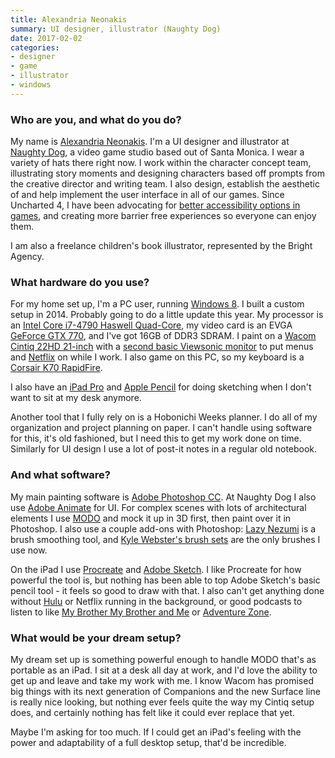 ```yaml
---
title: Alexandria Neonakis
summary: UI designer, illustrator (Naughty Dog)
date: 2017-02-02
categories:
- designer
- game
- illustrator
- windows
---
```


### Who are you, and what do you do?

My name is [Alexandria Neonakis](http://alexneonakis.com/ "Alexandria's website."). I'm a UI designer and illustrator at [Naughty Dog](http://www.naughtydog.com/ "A video game studio."), a video game studio based out of Santa Monica. I wear a variety of hats there right now. I work within the character concept team, illustrating story moments and designing characters based off prompts from the creative director and writing team. I also design, establish the aesthetic of and help implement the user interface in all of our games. Since Uncharted 4, I have been advocating for [better accessibility options in games](https://www.youtube.com/watch?v=5gslH30CTao "A YouTube video of a video game accessibility discussion panel."), and creating more barrier free experiences so everyone can enjoy them.

I am also a freelance children's book illustrator, represented by the Bright Agency.

### What hardware do you use?

For my home set up, I'm a PC user, running [Windows 8][windows-8]. I built a custom setup in 2014. Probably going to do a little update this year. My processor is an [Intel Core i7-4790 Haswell Quad-Core][core-i7-4790], my video card is an EVGA [GeForce GTX 770][geforce-gtx-770], and I've got 16GB of DDR3 SDRAM. I paint on a [Wacom Cintiq 22HD 21-inch][cintiq] with a [second basic Viewsonic monitor][va2246m-led] to put menus and [Netflix][] on while I work. I also game on this PC, so my keyboard is a [Corsair K70 RapidFire][k70-rpg-rapidfire].

I also have an [iPad Pro][ipad-pro] and [Apple Pencil][apple-pencil] for doing sketching when I don't want to sit at my desk anymore.

Another tool that I fully rely on is a Hobonichi Weeks planner. I do all of my organization and project planning on paper. I can't handle using software for this, it's old fashioned, but I need this to get my work done on time. Similarly for UI design I use a lot of post-it notes in a regular old notebook.

### And what software?

My main painting software is [Adobe Photoshop CC][photoshop]. At Naughty Dog I also use [Adobe Animate][animate] for UI. For complex scenes with lots of architectural elements I use [MODO][] and mock it up in 3D first, then paint over it in Photoshop. I also use a couple add-ons with Photoshop: [Lazy Nezumi][lazy-nezumi-pro] is a brush smoothing tool, and [Kyle Webster's brush sets](https://www.kylebrush.com/ "Kyle's Photoshop brush sets.") are the only brushes I use now.

On the iPad I use [Procreate][procreate-ios] and [Adobe Sketch][photoshop-sketch-ios]. I like Procreate for how powerful the tool is, but nothing has been able to top Adobe Sketch's basic pencil tool - it feels so good to draw with that. I also can't get anything done without [Hulu][] or Netflix running in the background, or good podcasts to listen to like [My Brother My Brother and Me](http://www.maximumfun.org/shows/my-brother-my-brother-and-me "A podcast by three brothers answering listener's questions.") or [Adventure Zone](http://www.maximumfun.org/shows/adventure-zone "An adventure podcast.").

### What would be your dream setup?

My dream set up is something powerful enough to handle MODO that's as portable as an iPad. I sit at a desk all day at work, and I'd love the ability to get up and leave and take my work with me. I know Wacom has promised big things with its next generation of Companions and the new Surface line is really nice looking, but nothing ever feels quite the way my Cintiq setup does, and certainly nothing has felt like it could ever replace that yet.

Maybe I'm asking for too much. If I could get an iPad's feeling with the power and adaptability of a full desktop setup, that'd be incredible.

[animate]: https://en.wikipedia.org/wiki/Adobe_Animate "A vector animation suite."
[apple-pencil]: https://www.apple.com/apple-pencil/ "A stylus for the iPad Pro."
[cintiq]: https://www.wacom.com/en-us/us/cintiq "A computer screen you can draw on."
[core-i7-4790]: https://corpredirect.intel.com/Redirector/404Redirector.aspx?https://ark.intel.com/products/80806/ "A computer processor."
[geforce-gtx-770]: http://ww.nvidia.com/gtx-700-graphics-cards/gtx-770/ "A desktop computer video game card."
[hulu]: https://www.hulu.com/welcome "A TV streaming service."
[ipad-pro]: https://en.wikipedia.org/wiki/IPad_Pro "An iOS tablet."
[k70-rpg-rapidfire]: http://web.archive.org/web/20221127125303/https://www.amazon.com/Corsair-RAPIDFIRE-Mechanical-Keyboard-Backlit/dp/B01D8H09TS/ "A mechanical gaming keyboard."
[lazy-nezumi-pro]: https://lazynezumi.com/ "A Photoshop plugin for drawing smooth lines."
[modo]: https://www.foundry.com/products/modo "3D modelling and sculpting software."
[netflix]: http://web.archive.org/web/20221226033709/https://www.netflix.com/ "A movie rental and streaming service."
[photoshop-sketch-ios]: https://apps.apple.com/us/app/adobe-photoshop-sketch/id839085644 "A drawing and illustration app."
[photoshop]: https://www.adobe.com/products/photoshop.html "A bitmap image editor."
[procreate-ios]: https://apps.apple.com/us/app/procreate/id425073498 "A powerful illustration app."
[va2246m-led]: http://web.archive.org/web/20211026105730/https://www.viewsonic.com/us/va2246m-led.html "A 22 inch LED monitor."
[windows-8]: http://web.archive.org/web/20230522122523/https://en.wikipedia.org/wiki/Windows_8 "An operating system for PC and tablet computers."
